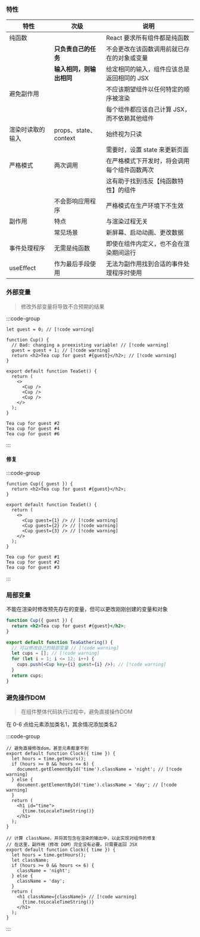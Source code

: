 ### 特性

| 特性             | 次级                     | 说明                                         |
| ---------------- | ------------------------ | -------------------------------------------- |
| 纯函数           |                          | React 要求所有组件都是纯函数                 |
|                  | **只负责自己的任务**     | 不会更改在该函数调用前就已存在的对象或变量   |
|                  | **输入相同，则输出相同** | 给定相同的输入，组件应该总是返回相同的 JSX   |
| 避免副作用       |                          | 不应该期望组件以任何特定的顺序被渲染         |
|                  |                          | 每个组件都应该自己计算 JSX，而不依赖其他组件 |
| 渲染时读取的输入 | props、state、context    | 始终视为只读                                 |
|                  |                          | 需要时，设置 state 来更新页面                |
| 严格模式         | 两次调用                 | 在严格模式下开发时，将会调用每个组件函数两次 |
|                  |                          | 这有助于找到违反【纯函数特性】的组件         |
|                  | 不会影响应用程序         | 严格模式在生产环境下不生效                   |
| 副作用           | 特点                     | 与渲染过程无关                               |
|                  | 常见场景                 | 新屏幕、启动动画、更改数据                   |
| 事件处理程序     | 无需是纯函数             | 即使在组件内定义，也不会在渲染期间运行       |
| useEffect        | 作为最后手段使用         | 无法为副作用找到合适的事件处理程序时使用     |



### 外部变量

> 修改外部变量将导致不合预期的结果

:::code-group

```[App.js]jsx
let guest = 0; // [!code warning]

function Cup() {
  // Bad: changing a preexisting variable! // [!code warning]
  guest = guest + 1; // [!code warning]
  return <h2>Tea cup for guest #{guest}</h2>; // [!code warning]
}

export default function TeaSet() {
  return (
    <>
      <Cup />
      <Cup />
      <Cup />
    </>
  );
}
```

```[结果]javascript
Tea cup for guest #2
Tea cup for guest #4
Tea cup for guest #6
```

:::



#### 修复

:::code-group

```[App.js]jsx
function Cup({ guest }) {
  return <h2>Tea cup for guest #{guest}</h2>;
}

export default function TeaSet() {
  return (
    <>
      <Cup guest={1} /> // [!code warning]
      <Cup guest={2} /> // [!code warning]
      <Cup guest={3} /> // [!code warning]
    </>
  );
}
```

```[结果]javascript
Tea cup for guest #1
Tea cup for guest #2
Tea cup for guest #3
```

:::



### 局部变量

不能在渲染时修改预先存在的变量，但可以更改刚刚创建的变量和对象

```jsx
function Cup({ guest }) {
  return <h2>Tea cup for guest #{guest}</h2>;
}

export default function TeaGathering() {
  // 可以修改自己的局部变量 // [!code warning]
  let cups = []; // [!code warning]
  for (let i = 1; i <= 12; i++) {
    cups.push(<Cup key={i} guest={i} />); // [!code warning]
  }
  return cups;
}
```





### 避免操作DOM

> 在组件整体代码执行过程中，避免直接操作DOM

在 0-6 点给元素添加类名1，其余情况添加类名2

:::code-group

```[错误方案]jsx
// 避免直接修改dom，甚至元素都拿不到
export default function Clock({ time }) {
  let hours = time.getHours();
  if (hours >= 0 && hours <= 6) {
    document.getElementById('time').className = 'night'; // [!code warning]
  } else {
    document.getElementById('time').className = 'day'; // [!code warning]
  }
  return (
    <h1 id="time">
      {time.toLocaleTimeString()}
    </h1>
  );
}
```

```[修复]jsx
// 计算 className，并将其包含在渲染的输出中，以此实现对组件的修复
// 在这里，副作用（修改 DOM）完全没有必要。只需要返回 JSX
export default function Clock({ time }) {
  let hours = time.getHours();
  let className;
  if (hours >= 0 && hours <= 6) {
    className = 'night';
  } else {
    className = 'day';
  }
  return (
    <h1 className={className}> // [!code warning]
      {time.toLocaleTimeString()}
    </h1>
  );
}
```

:::